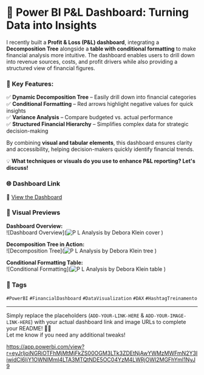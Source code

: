 # 🚀 Power BI P&L Dashboard: Turning Data into Insights  

I recently built a **Profit & Loss (P&L) dashboard**, integrating a **Decomposition Tree** alongside a **table with conditional formatting** to make financial analysis more intuitive. The dashboard enables users to drill down into revenue sources, costs, and profit drivers while also providing a structured view of financial figures.  

### 🔹 Key Features:
✅ **Dynamic Decomposition Tree** – Easily drill down into financial categories  
✅ **Conditional Formatting** – Red arrows highlight negative values for quick insights  
✅ **Variance Analysis** – Compare budgeted vs. actual performance  
✅ **Structured Financial Hierarchy** – Simplifies complex data for strategic decision-making  

By combining **visual and tabular elements**, this dashboard ensures clarity and accessibility, helping decision-makers quickly identify financial trends.  

💡 **What techniques or visuals do you use to enhance P&L reporting? Let's discuss!**  

### 🌐 Dashboard Link  
🔗 [View the Dashboard](https://app.powerbi.com/view?r=eyJrIjoiNGRiOTFhMjMtMjFkZS00OGM3LTk3ZDEtNjAwYWMzMWFmN2Y3IiwidCI6IjY1OWNlMmI4LTA3MTQtNDE5OC04YzM4LWRjOWI2MGFhYmI1NyJ9) 

### 📸 Visual Previews  

**Dashboard Overview:**  
![Dashboard Overview](![P L Analysis by Debora Klein cover](https://github.com/user-attachments/assets/41c20ebd-3c34-41a1-8ea8-80212f59265a)
)  

**Decomposition Tree in Action:**  
![Decomposition Tree](![P L Analysis by Debora Klein tree](https://github.com/user-attachments/assets/15d7dd86-a93a-41dd-8c2a-1e8f7f65c63b)
)  

**Conditional Formatting Table:**  
![Conditional Formatting](![P L Analysis by Debora Klein table](https://github.com/user-attachments/assets/cfb2c2cf-153e-4ef8-845c-540a1f474085)
)  

### 📌 Tags  
`#PowerBI` `#FinancialDashboard` `#DataVisualization` `#DAX` `#HashtagTreinamento`  

---

Simply replace the placeholders (`ADD-YOUR-LINK-HERE` & `ADD-YOUR-IMAGE-LINK-HERE`) with your actual dashboard link and image URLs to complete your README! 🚀😃  
Let me know if you need any additional tweaks!


https://app.powerbi.com/view?r=eyJrIjoiNGRiOTFhMjMtMjFkZS00OGM3LTk3ZDEtNjAwYWMzMWFmN2Y3IiwidCI6IjY1OWNlMmI4LTA3MTQtNDE5OC04YzM4LWRjOWI2MGFhYmI1NyJ9
